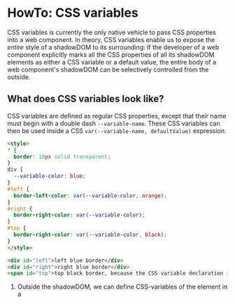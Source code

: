 # HowTo: CSS variables

CSS variables is currently the only native vehicle to pass CSS properties into a web component.
In theory, CSS variables enable us to expose the *entire* style of a shadowDOM to its surrounding: 
If the developer of a web component explicitly marks all the CSS properties of all its shadowDOM elements
as either a CSS variable or a default value, the entire body of a web component's shadowDOM
can be selectively controlled from the outside.

## What does CSS variables look like?

CSS variables are defined as regular CSS properties, except that their name must begin with a double
dash `--variable-name`. These CSS variables can then be used inside a CSS `var(--variable-name, defaultValue)` 
expression.

```html
<style>
* {
  border: 10px solid transparent;
}
div {
  --variable-color: blue;
}
#left {
  border-left-color: var(--variable-color, orange);
}                   
#right {
  border-right-color: var(--variable-color);
}                   
#top {
  border-right-color: var(--variable-color, black);
}                   
</style>

<div id="left">left blue border</div>
<div id="right">right blue border</div>
<span id="top">top black border, because the CSS variable declaration is only set on the div elements</span>
```

1. Outside the shadowDOM, we can define CSS-variables of the <blue-blue> element in a <style> element to expose multiple CSS properties.
2. Inside shadowDOM, we can define the background color <div> by invoking CSS variable selectors defined outside shadowDOM.
3. We can also define the color of the <div> element itself by also invoking CSS variable. When we use the <blue-blue> web 
component, the text inside it will be wrapped inside the <div>, making the text blue against the blue background.
4. Regular CSS properties set in the lightDOM will not leak into the web component and control the styles in the shadowDOM of the custom element.
5. Styles set inside the shadowDOM of <blue-blue>, does not leak out into the lightDOM surrounding the host element.
  
## Example: Passing CSS variables into BlueBlue web component

Below is the BlueBlue example setup to illustrate how CSS variables can be used to expose multiple
CSS properties to the outside. We take up the very first BlueBlue example from the 
[HowTo: shadowStyle](HowTo1_shadowStyle) so to illustrate how we when we make a web component with
shadowDOM can expose the inner style of the shadowDOM by invoking CSS variable selectors.

```html
<script>
  class BlueBlue extends HTMLElement {
    constructor() {
      super();
      this.attachShadow({mode: "open"});
      this.shadowRoot.innerHTML = `
           <style>
        div {
           background-color: var(--bg-color, red);                //[2]          
         }
       </style>
       <div style="color: var(--text-color, red)">                //[3]  
         <slot></slot>
       </div>`;                                                      
    }
  }

  customElements.define("blue-blue", BlueBlue);
</script>

<style>
    blue-blue {                                                   /*[1]*/
        --bg-color: lightblue;
        --text-color: darkblue;
        --list-style: square inside none;
    }

    div {                                                        
        color: yellow;                                            <!--4-->
    }

</style>

<blue-blue id="one" style="background-color: red;">               <!--4-->
    darkblue text against a lightblue background.
</blue-blue>

<div>                                                             
    This text is yellow.                                         //[5]
</div>
```

## Are CSS variables enough to style web components?

In principle, CSS variables gives us *full access from the lightDOM to all the CSS 
properties of all the elements in a webcomponent's shadowDOM*.
But, that's the principle. In reality, CSS variables comes up short when put to the test against
three important use cases (which will be described in the next chapters):
 * [how to coordinate system-world covariant CSS properties internally?](UseCase1_CoordinateSystem)
 * [how to coordinate real-world covariant CSS properties internally?](UseCase2_CoordinateRealWorld)
 * [how to alter the inner structure of the shadowDOM template based on external changes of style properties?](UseCase3_OuterStyleBecomesInnerStructure) 

## References

 * [Using CSS custom properties (variables)](https://developer.mozilla.org/en-US/docs/Web/CSS/Using_CSS_variables)


